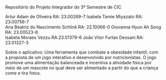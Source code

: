 Repositório do Projeto Integrador do 3º Semestre de CIC

Artur Adam de Oliveira	                        RA: 23.00269-7
Isabela Tamie Miyazato                          RA: 23.00756-7     
Ana Beatriz do Nascimento Schlink               RA: 22.10066-0
Giovanna Hyun Ah Song                           RA: 23.00523-8   
Isabela Moraes Vezzu	                          RA:23.01379-6
João Vitor Furlan Dessani			                  RA: 23.01327-3

Sobre o aplicativo:
Uma ferramenta que combate a obesidade infantil, com a proposta de um jogo interativo e desenvolvido por nutricionistas.
O jogo promove uma alimentação balanceada e incentiva a atividade física por meio de um mascote no qual deve ser alimentado a partir do que a criança come e tira fotos.
